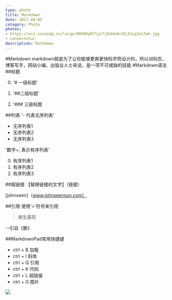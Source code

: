 ```yaml
---
type: photo
title: Markdown
date: 2017-09-05
category: Photo
photos:
- https://ws1.sinaimg.cn/large/005WXpR7ly1fj8xhk4nr8j33ig2ei7wh.jpg
- consectetur
description: Markdown
---
```











#Markdown
markdown就是为了让你能够更爽更快码字而设计的，所以对码农，博客写手，网站小编，出版业人士来说，是一项不可或缺的技能
#Markdown语法
##标题
 
0. '# 一级标题' 

1. '##二级标题'

2. '### 三级标题


##列表
'- 代表无序列表'

- 无序列表1
- 无序列表2
- 无序列表3


'数字+, 表示有序列表'

0. 有序列表1
1. 有序列表2
2. 有序列表3



##超链接
【替换链接的文字】（链接）

[johnseen]（www.johnseensun.com）


##引用
使用'>'符号来引用

>朝生暮死
>
--引自《鹏》


##MarkdownPad常用快捷键

- ctrl + B 加粗
- ctrl + I 斜体
- ctrl + Q 引用
- ctrl + K 代码
- ctrl + L 超链接
- ctrl + G 图片

![](https://ws1.sinaimg.cn/large/005WXpR7ly1fj8xowkpnlj30qo0ds0uj.jpg)

